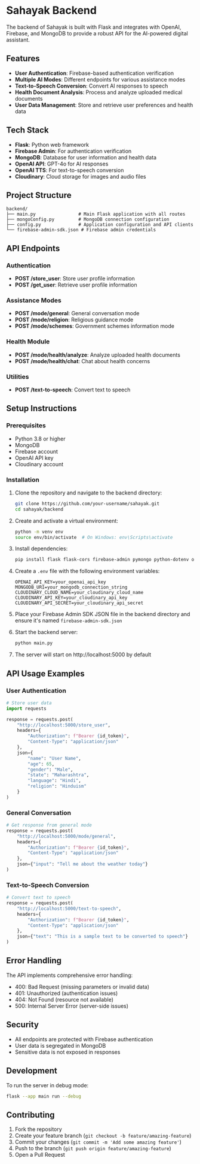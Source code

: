 # Sahayak Backend

The backend of Sahayak is built with Flask and integrates with OpenAI, Firebase, and MongoDB to provide a robust API for the AI-powered digital assistant.

## Features

- **User Authentication**: Firebase-based authentication verification
- **Multiple AI Modes**: Different endpoints for various assistance modes
- **Text-to-Speech Conversion**: Convert AI responses to speech
- **Health Document Analysis**: Process and analyze uploaded medical documents
- **User Data Management**: Store and retrieve user preferences and health data

## Tech Stack

- **Flask**: Python web framework
- **Firebase Admin**: For authentication verification
- **MongoDB**: Database for user information and health data
- **OpenAI API**: GPT-4o for AI responses
- **OpenAI TTS**: For text-to-speech conversion
- **Cloudinary**: Cloud storage for images and audio files

## Project Structure

```
backend/
├── main.py                # Main Flask application with all routes
├── mongoConfig.py         # MongoDB connection configuration
├── config.py              # Application configuration and API clients
└── firebase-admin-sdk.json # Firebase admin credentials
```

## API Endpoints

### Authentication
- **POST /store_user**: Store user profile information
- **POST /get_user**: Retrieve user profile information

### Assistance Modes
- **POST /mode/general**: General conversation mode
- **POST /mode/religion**: Religious guidance mode
- **POST /mode/schemes**: Government schemes information mode

### Health Module
- **POST /mode/health/analyze**: Analyze uploaded health documents
- **POST /mode/health/chat**: Chat about health concerns

### Utilities
- **POST /text-to-speech**: Convert text to speech

## Setup Instructions

### Prerequisites
- Python 3.8 or higher
- MongoDB
- Firebase account
- OpenAI API key
- Cloudinary account

### Installation

1. Clone the repository and navigate to the backend directory:
   ```bash
   git clone https://github.com/your-username/sahayak.git
   cd sahayak/backend
   ```

2. Create and activate a virtual environment:
   ```bash
   python -m venv env
   source env/bin/activate  # On Windows: env\Scripts\activate
   ```

3. Install dependencies:
   ```bash
   pip install flask flask-cors firebase-admin pymongo python-dotenv openai cloudinary
   ```

4. Create a `.env` file with the following environment variables:
   ```
   OPENAI_API_KEY=your_openai_api_key
   MONGODB_URI=your_mongodb_connection_string
   CLOUDINARY_CLOUD_NAME=your_cloudinary_cloud_name
   CLOUDINARY_API_KEY=your_cloudinary_api_key
   CLOUDINARY_API_SECRET=your_cloudinary_api_secret
   ```

5. Place your Firebase Admin SDK JSON file in the backend directory and ensure it's named `firebase-admin-sdk.json`

6. Start the backend server:
   ```bash
   python main.py
   ```

7. The server will start on http://localhost:5000 by default

## API Usage Examples

### User Authentication

```python
# Store user data
import requests

response = requests.post(
    "http://localhost:5000/store_user",
    headers={
        "Authorization": f"Bearer {id_token}",
        "Content-Type": "application/json"
    },
    json={
        "name": "User Name",
        "age": 65,
        "gender": "Male",
        "state": "Maharashtra",
        "language": "Hindi",
        "religion": "Hinduism"
    }
)
```

### General Conversation

```python
# Get response from general mode
response = requests.post(
    "http://localhost:5000/mode/general",
    headers={
        "Authorization": f"Bearer {id_token}",
        "Content-Type": "application/json"
    },
    json={"input": "Tell me about the weather today"}
)
```

### Text-to-Speech Conversion

```python
# Convert text to speech
response = requests.post(
    "http://localhost:5000/text-to-speech",
    headers={
        "Authorization": f"Bearer {id_token}",
        "Content-Type": "application/json"
    },
    json={"text": "This is a sample text to be converted to speech"}
)
```

## Error Handling

The API implements comprehensive error handling:

- 400: Bad Request (missing parameters or invalid data)
- 401: Unauthorized (authentication issues)
- 404: Not Found (resource not available)
- 500: Internal Server Error (server-side issues)

## Security

- All endpoints are protected with Firebase authentication
- User data is segregated in MongoDB
- Sensitive data is not exposed in responses

## Development

To run the server in debug mode:

```bash
flask --app main run --debug
```

## Contributing

1. Fork the repository
2. Create your feature branch (`git checkout -b feature/amazing-feature`)
3. Commit your changes (`git commit -m 'Add some amazing feature'`)
4. Push to the branch (`git push origin feature/amazing-feature`)
5. Open a Pull Request 